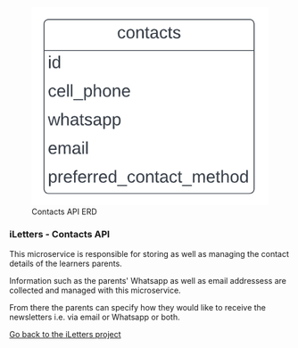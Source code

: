 <figure>
  <img
  src="Contacts API ERD.png"
  alt="Contacts API ERD">
  <figcaption>Contacts API ERD</figcaption>
</figure>

### iLetters - Contacts API

This microservice is responsible for storing as well as managing the contact details of the learners parents.

Information such as the parents' Whatsapp as well as email addressess are collected and managed with this microservice.

From there the parents can specify how they would like to receive the newsletters i.e. via email or Whatsapp or both.

[Go back to the iLetters project](https://github.com/MlamliLolwane/iLetters)
